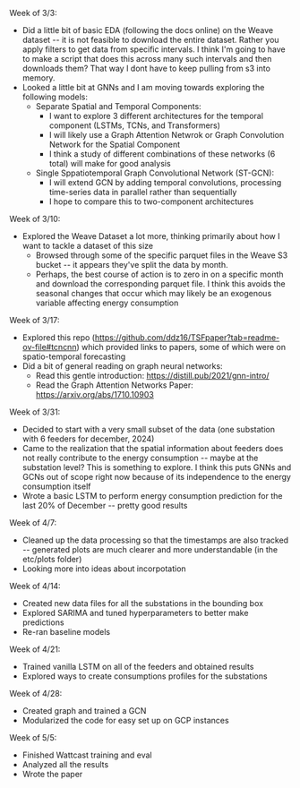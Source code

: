Week of 3/3:
- Did a little bit of basic EDA (following the docs online) on the Weave dataset -- it is not feasible to download the entire dataset. Rather you apply filters to get data from specific intervals. I think I'm going to have to make a script that does this across many such intervals and then downloads them? That way I dont have to keep pulling from s3 into memory.
- Looked a little bit at GNNs and I am moving towards exploring the following models:
    - Separate Spatial and Temporal Components:
        - I want to explore 3 different architectures for the temporal component (LSTMs, TCNs, and Transformers)
        - I will likely use a Graph Attention Netwrok or Graph Convolution Network for the Spatial Component
        - I think a study of different combinations of these networks (6 total) will make for good analysis 
    - Single Sppatiotemporal Graph Convolutional Network (ST-GCN):
        - I will extend GCN by adding temporal convolutions, processing time-series data in parallel rather than sequentially
        - I hope to compare this to two-component architectures

Week of 3/10:
- Explored the Weave Dataset a lot more, thinking primarily about how I want to tackle a dataset of this size
     - Browsed through some of the specific parquet files in the Weave S3 bucket -- it appears they've split the data by month. 
     - Perhaps, the best course of action is to zero in on a specific month and download the corresponding parquet file. I think this avoids the seasonal changes that occur which may likely be an exogenous variable affecting energy consumption

Week of 3/17:
- Explored this repo (https://github.com/ddz16/TSFpaper?tab=readme-ov-file#tcncnn) which provided links to papers, some of which were on spatio-temporal forecasting
- Did a bit of general reading on graph neural networks:
    - Read this gentle introduction: https://distill.pub/2021/gnn-intro/
    - Read the Graph Attention Networks Paper: https://arxiv.org/abs/1710.10903

Week of 3/31:
- Decided to start with a very small subset of the data (one substation with 6 feeders for december, 2024)
- Came to the realization that the spatial information about feeders does not really contribute to the energy consumption -- maybe at the substation level? This is something to explore. I think this puts GNNs and GCNs out of scope right now because of its independence to the energy consumption itself
- Wrote a basic LSTM to perform energy consumption prediction for the last 20% of December -- pretty good results

Week of 4/7:
- Cleaned up the data processing so that the timestamps are also tracked -- generated plots are much clearer and more understandable (in the etc/plots folder)
- Looking more into ideas about incorpotation 

Week of 4/14:
- Created new data files for all the substations in the bounding box
- Explored SARIMA and tuned hyperparameters to better make predictions
- Re-ran baseline models

Week of 4/21:
- Trained vanilla LSTM on all of the feeders and obtained results
- Explored ways to create consumptions profiles for the substations

Week of 4/28:
- Created graph and trained a GCN
- Modularized the code for easy set up on GCP instances

Week of 5/5:
- Finished Wattcast training and eval
- Analyzed all the results
- Wrote the paper